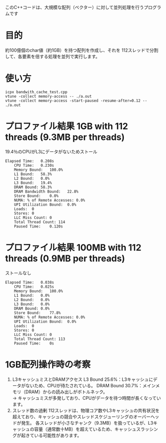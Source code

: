 このC++コードは、大規模な配列（ベクター）に対して並列処理を行うプログラムです

# 目的
約100億個のchar値（約1GB）を持つ配列を作成し、それを 112スレッドで分割して、各要素を倍する処理を並列で実行します。

# 使い方
```
icpx bandwith_cache_test.cpp
vtune -collect memory-access -- ./a.out
vtune -collect memory-access -start-paused -resume-after=0.12 -- ./a.out
```

# プロファイル結果 1GB with 112 threads (9.3MB per threads)
19.4％のCPUがL3にデータがないためストール
```
Elapsed Time:	0.208s
    CPU Time:	0.230s
    Memory Bound:	100.0%
    L1 Bound:	58.3%
    L2 Bound:	0.0%
    L3 Bound:	19.4%
    DRAM Bound:	58.3%
    DRAM Bandwidth Bound:	22.8%
    Store Bound:	0.0%
    NUMA: % of Remote Accesses:	0.0%
    UPI Utilization Bound:	0.0%
    Loads:	0
    Stores:	0
    LLC Miss Count:	0
    Total Thread Count:	114
    Paused Time:	0.120s
```


# プロファイル結果 100MB with 112 threads (0.9MB per threads)
ストールなし
```
Elapsed Time:	0.038s
    CPU Time:	0.025s
    Memory Bound:	100.0%
    L1 Bound:	0.0%
    L2 Bound:	0.0%
    L3 Bound:	0.0%
    DRAM Bound:	0.0%
    Store Bound:	77.8%
    NUMA: % of Remote Accesses:	0.0%
    UPI Utilization Bound:	0.0%
    Loads:	0
    Stores:	0
    LLC Miss Count:	0
    Total Thread Count:	113
    Paused Time:	0s
```

# 1GB配列操作時の考察
1. L3キャッシュミスとDRAMアクセス
L3 Bound 25.6%：L3キャッシュにデータがないため、CPUが待たされている。
DRAM Bound 30.7%：メインメモリ（DRAM）からの読み出しがボトルネック。    
→ キャッシュミスが多発しており、CPUがデータを待つ時間が長くなっています。
2. スレッド数の過剰
112スレッドは、物理コア数やL3キャッシュの共有状況を超えており、キャッシュの競合やスレッドスケジューリングのオーバーヘッドが発生。
各スレッドが小さなチャンク（9.3MB）を扱っているが、L3キャッシュの容量（通常数十MB）を超えているため、キャッシュスラッシングが起きている可能性があります。



